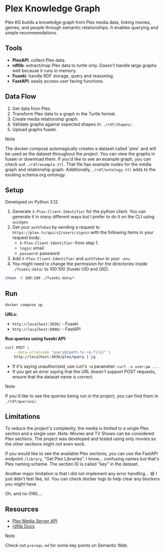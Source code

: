 # Plex Knowledge Graph

Plex KG builds a knowledge graph from Plex media data, linking movies, genres, and people through semantic relationships. It enables querying and simple recommendations.

## Tools

- **PlexAPI**: collect Plex data.
- **rdflib**: extract/map Plex data to turtle only. Doesn't handle large graphs well because it runs in memory.
- **Fuseki**: handle RDF storage, query and reasoning.
- **FastAPI**: easily access user facing functions.

## Data Flow

1. Get data from Plex.
2. Transform Plex data to a graph in the Turtle format.
3. Create media relationship graph.
4. Validate graphs against expected shapes in: `./rdf/shapes/`.
5. Upload graphs fuseki.

> [!NOTE]
> The docker compose automagically creates a dataset called 'plex' and will be used as the dataset throughout the project.
> You can view the graphs in fuseki or download them.
> If you'd like to see an example graph, you can check out `./rdf/example.ttl`. That file has example nodes for the media graph and relationship graph.
> Additionally, `./rdf/ontology.ttl` adds to the existing schema.org ontology.

## Setup

Developed on Python 3.12.

1. Generate `X-Plex-Client-Identifier` for the python client. You can generate it in many different ways but I prefer to do it on the CLI using `uuidgen`.
2. Get your `authToken` by sending a request to `https://plex.tv/api/v2/users/signin` with the following items in your request body:
    - `X-Plex-Client-Identifier`: from step 1.
    - `login`: email
    - `password`: password
3. Add `X-Plex-Client-Identifier` and `authToken` to your `.env`.
4. You might need to change the permission for the directories inside `./fuseki-data/` to 100:100 (fuseki UID and GID).

```bash
chown -R 100:100 ./fuseki-data/*
```

## Run

```bash
docker compose up
```

**URLs:**

- `http://localhost:3030/` - Fuseki
- `http://localhost:8000/` - FastAPI

**Run queries using fuseki API:**

```bash
curl POST \
    --data-urlencode "query@{path-to-rq-file}" \
    http://localhost:3030/plex/query | jq
```

- If it's saying unauthorized, use curl's -u parameter: `curl -u user:pw ...`
- If you get an error saying that the URL doesn't support POST requests, ensure that the dataset name is correct.

> [!NOTE]
> If you'd like to see the queries being run in the project, you can find them in `./rdf/queries/`.

## Limitations

To reduce the project's complexity, the media is limited to a single Plex section and a single user. Note: Movies and TV Shows can be considered Plex sections. The project was developed and tested using only movies so the other sections might not even work.

If you would like to see the available Plex sections, you can use the FastAPI endpoint `/library`, "Get Plex Libraries". I know... confusing names but that's Plex naming scheme. The section ID is called "key" in the dataset.

Another major limitation is that I did not implement any error handling... 😅 I just didn't feel like, lol. You can check docker logs to help clear any blockers you might have.

Oh, and no OWL...

## Resources

- [Plex Media Server API](https://developer.plex.tv/)
- [rdflib Docs](https://rdflib.readthedocs.io/en/stable/)

> [!NOTE]
> Check out `prereqs.md` for some key points on Semantic Web.

